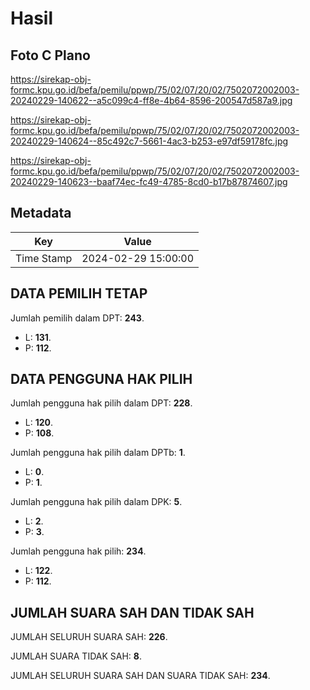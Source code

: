 # Hasil

## Foto C Plano

https://sirekap-obj-formc.kpu.go.id/befa/pemilu/ppwp/75/02/07/20/02/7502072002003-20240229-140622--a5c099c4-ff8e-4b64-8596-200547d587a9.jpg

https://sirekap-obj-formc.kpu.go.id/befa/pemilu/ppwp/75/02/07/20/02/7502072002003-20240229-140624--85c492c7-5661-4ac3-b253-e97df59178fc.jpg

https://sirekap-obj-formc.kpu.go.id/befa/pemilu/ppwp/75/02/07/20/02/7502072002003-20240229-140623--baaf74ec-fc49-4785-8cd0-b17b87874607.jpg


## Metadata

| Key        | Value               |
| ---------- | ------------------- |
| Time Stamp | 2024-02-29 15:00:00 |


## DATA PEMILIH TETAP

Jumlah pemilih dalam DPT: **243**.
 * L: **131**.
 * P: **112**.

## DATA PENGGUNA HAK PILIH

Jumlah pengguna hak pilih dalam DPT: **228**.
 * L: **120**.
 * P: **108**.

Jumlah pengguna hak pilih dalam DPTb: **1**.
 * L: **0**.
 * P: **1**.

Jumlah pengguna hak pilih dalam DPK: **5**.
 * L: **2**.
 * P: **3**.

Jumlah pengguna hak pilih: **234**.
 * L: **122**.
 * P: **112**.

## JUMLAH SUARA SAH DAN TIDAK SAH

JUMLAH SELURUH SUARA SAH: **226**.

JUMLAH SUARA TIDAK SAH: **8**.

JUMLAH SELURUH SUARA SAH DAN SUARA TIDAK SAH: **234**.


